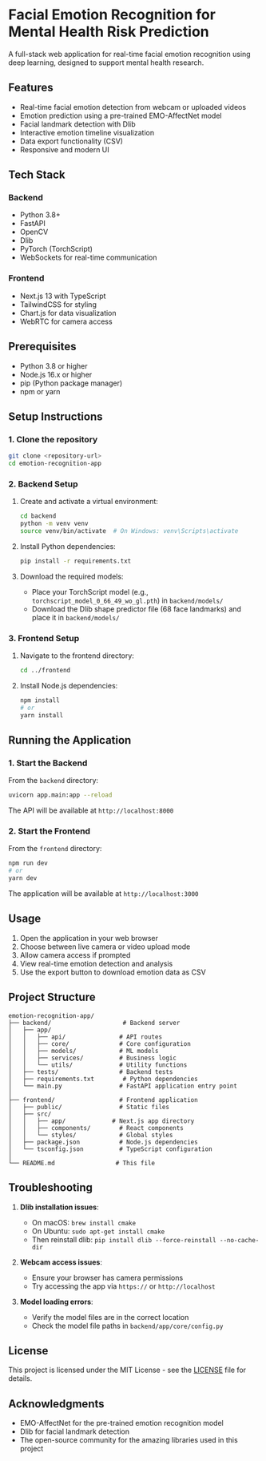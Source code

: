 # Facial Emotion Recognition for Mental Health Risk Prediction

A full-stack web application for real-time facial emotion recognition using deep learning, designed to support mental health research.

## Features

- Real-time facial emotion detection from webcam or uploaded videos
- Emotion prediction using a pre-trained EMO-AffectNet model
- Facial landmark detection with Dlib
- Interactive emotion timeline visualization
- Data export functionality (CSV)
- Responsive and modern UI

## Tech Stack

### Backend
- Python 3.8+
- FastAPI
- OpenCV
- Dlib
- PyTorch (TorchScript)
- WebSockets for real-time communication

### Frontend
- Next.js 13 with TypeScript
- TailwindCSS for styling
- Chart.js for data visualization
- WebRTC for camera access

## Prerequisites

- Python 3.8 or higher
- Node.js 16.x or higher
- pip (Python package manager)
- npm or yarn

## Setup Instructions

### 1. Clone the repository

```bash
git clone <repository-url>
cd emotion-recognition-app
```

### 2. Backend Setup

1. Create and activate a virtual environment:
   ```bash
   cd backend
   python -m venv venv
   source venv/bin/activate  # On Windows: venv\Scripts\activate
   ```

2. Install Python dependencies:
   ```bash
   pip install -r requirements.txt
   ```

3. Download the required models:
   - Place your TorchScript model (e.g., `torchscript_model_0_66_49_wo_gl.pth`) in `backend/models/`
   - Download the Dlib shape predictor file (68 face landmarks) and place it in `backend/models/`

### 3. Frontend Setup

1. Navigate to the frontend directory:
   ```bash
   cd ../frontend
   ```

2. Install Node.js dependencies:
   ```bash
   npm install
   # or
   yarn install
   ```

## Running the Application

### 1. Start the Backend

From the `backend` directory:

```bash
uvicorn app.main:app --reload
```

The API will be available at `http://localhost:8000`

### 2. Start the Frontend

From the `frontend` directory:

```bash
npm run dev
# or
yarn dev
```

The application will be available at `http://localhost:3000`

## Usage

1. Open the application in your web browser
2. Choose between live camera or video upload mode
3. Allow camera access if prompted
4. View real-time emotion detection and analysis
5. Use the export button to download emotion data as CSV

## Project Structure

```
emotion-recognition-app/
├── backend/                    # Backend server
│   ├── app/
│   │   ├── api/               # API routes
│   │   ├── core/              # Core configuration
│   │   ├── models/            # ML models
│   │   ├── services/          # Business logic
│   │   └── utils/             # Utility functions
│   ├── tests/                 # Backend tests
│   ├── requirements.txt        # Python dependencies
│   └── main.py                # FastAPI application entry point
│
├── frontend/                  # Frontend application
│   ├── public/                # Static files
│   ├── src/
│   │   ├── app/             # Next.js app directory
│   │   ├── components/        # React components
│   │   └── styles/            # Global styles
│   ├── package.json           # Node.js dependencies
│   └── tsconfig.json          # TypeScript configuration
│
└── README.md                 # This file
```

## Troubleshooting

1. **Dlib installation issues**:
   - On macOS: `brew install cmake`
   - On Ubuntu: `sudo apt-get install cmake`
   - Then reinstall dlib: `pip install dlib --force-reinstall --no-cache-dir`

2. **Webcam access issues**:
   - Ensure your browser has camera permissions
   - Try accessing the app via `https://` or `http://localhost`

3. **Model loading errors**:
   - Verify the model files are in the correct location
   - Check the model file paths in `backend/app/core/config.py`

## License

This project is licensed under the MIT License - see the [LICENSE](LICENSE) file for details.

## Acknowledgments

- EMO-AffectNet for the pre-trained emotion recognition model
- Dlib for facial landmark detection
- The open-source community for the amazing libraries used in this project
